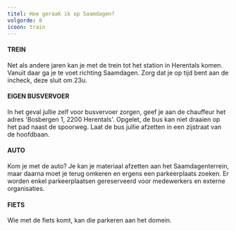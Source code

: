 ```yaml
---
titel: Hoe geraak ik op Saamdagen?
volgorde: 8
icoon: train
---
```


#### TREIN

Net als andere jaren kan je met de trein tot het station in Herentals komen. Vanuit daar ga je te voet richting Saamdagen.
Zorg dat je op tijd bent aan de incheck, deze sluit om 23u. 

#### EIGEN BUSVERVOER

In het geval jullie zelf voor busvervoer zorgen, geef je aan de chauffeur het adres 'Bosbergen 1, 2200 Herentals'. Opgelet, de bus kan niet draaien op het pad naast de spoorweg. Laat de bus jullie afzetten in een zijstraat van de hoofdbaan.

#### AUTO

Kom je met de auto? Je kan je materiaal afzetten aan het Saamdagenterrein, maar daarna moet je terug omkeren en ergens een parkeerplaats zoeken. Er worden enkel parkeerplaatsen gereserveerd voor medewerkers en externe organisaties. 

#### FIETS

Wie met de fiets komt, kan die parkeren aan het domein.
